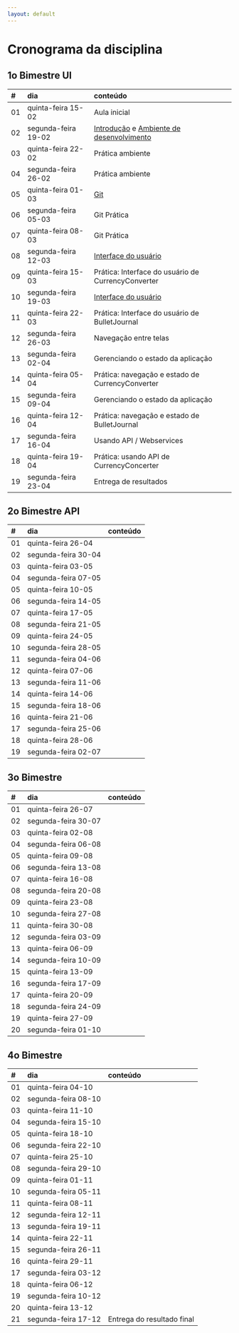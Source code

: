 ```yaml
---
layout: default
---
```


# [](#header-1) Cronograma da disciplina

## [](#header-2) 1o Bimestre UI

| \# | dia | conteúdo |
| :--- | :--- | :--- |
| 01 | quinta-feira 15-02  | Aula inicial |
| 02 | segunda-feira 19-02 | [Introdução](reactnative/intro) e [Ambiente de desenvolvimento](reactnative/environment) |
| 03 | quinta-feira 22-02  | Prática ambiente |
| 04 | segunda-feira 26-02 | Prática ambiente |
| 05 | quinta-feira 01-03  | [Git](git/index) |
| 06 | segunda-feira 05-03 | Git Prática |
| 07 | quinta-feira 08-03  | Git Prática |
| 08 | segunda-feira 12-03 | [Interface do usuário](reactnative/ui) |
| 09 | quinta-feira 15-03  | Prática: Interface do usuário de CurrencyConverter |
| 10 | segunda-feira 19-03 | [Interface do usuário](reactnative/ui) |
| 11 | quinta-feira 22-03  | Prática: Interface do usuário de BulletJournal |
| 12 | segunda-feira 26-03 | Navegação entre telas |
| 13 | segunda-feira 02-04 | Gerenciando o estado da aplicação |
| 14 | quinta-feira 05-04  | Prática: navegação e estado de CurrencyConverter |
| 15 | segunda-feira 09-04 | Gerenciando o estado da aplicação |
| 16 | quinta-feira 12-04  | Prática: navegação e estado de BulletJournal |
| 17 | segunda-feira 16-04 | Usando API / Webservices |
| 18 | quinta-feira 19-04  | Prática: usando API de CurrencyConcerter |
| 19 | segunda-feira 23-04 | Entrega de resultados |


## [](#header-2) 2o Bimestre API

| \# | dia | conteúdo |
| :--- | :--- | :--- |
| 01 | quinta-feira 26-04  |  |
| 02 | segunda-feira 30-04 |  |
| 03 | quinta-feira 03-05  |  |
| 04 | segunda-feira 07-05 |  |
| 05 | quinta-feira 10-05  |  |
| 06 | segunda-feira 14-05 |  |
| 07 | quinta-feira 17-05  |  |
| 08 | segunda-feira 21-05 |  |
| 09 | quinta-feira 24-05  |  |
| 10 | segunda-feira 28-05 |  |
| 11 | segunda-feira 04-06 |  |
| 12 | quinta-feira 07-06  |  |
| 13 | segunda-feira 11-06 |  |
| 14 | quinta-feira 14-06  |  |
| 15 | segunda-feira 18-06 |  |
| 16 | quinta-feira 21-06  |  |
| 17 | segunda-feira 25-06 |  |
| 18 | quinta-feira 28-06  |  |
| 19 | segunda-feira 02-07 |  |


## [](#header-2) 3o Bimestre

| \# | dia | conteúdo |
| :--- | :--- | :--- |
| 01 | quinta-feira 26-07  |  |
| 02 | segunda-feira 30-07 |  |
| 03 | quinta-feira 02-08  |  |
| 04 | segunda-feira 06-08 |  |
| 05 | quinta-feira 09-08  |  |
| 06 | segunda-feira 13-08 |  |
| 07 | quinta-feira 16-08  |  |
| 08 | segunda-feira 20-08 |  |
| 09 | quinta-feira 23-08  |  |
| 10 | segunda-feira 27-08 |  |
| 11 | quinta-feira 30-08  |  |
| 12 | segunda-feira 03-09 |  |
| 13 | quinta-feira 06-09  |  |
| 14 | segunda-feira 10-09 |  |
| 15 | quinta-feira 13-09  |  |
| 16 | segunda-feira 17-09 |  |
| 17 | quinta-feira 20-09  |  |
| 18 | segunda-feira 24-09 |  |
| 19 | quinta-feira 27-09  |  |
| 20 | segunda-feira 01-10 |  |


## [](#header-2) 4o Bimestre

| \# | dia | conteúdo |
| :--- | :--- | :--- |
| 01 | quinta-feira 04-10  |  |
| 02 | segunda-feira 08-10 |  |
| 03 | quinta-feira 11-10  |  |
| 04 | segunda-feira 15-10 |  |
| 05 | quinta-feira 18-10  |  |
| 06 | segunda-feira 22-10 |  |
| 07 | quinta-feira 25-10  |  |
| 08 | segunda-feira 29-10 |  |
| 09 | quinta-feira 01-11  |  |
| 10 | segunda-feira 05-11 |  |
| 11 | quinta-feira 08-11  |  |
| 12 | segunda-feira 12-11 |  |
| 13 | segunda-feira 19-11 |  |
| 14 | quinta-feira 22-11  |  |
| 15 | segunda-feira 26-11 |  |
| 16 | quinta-feira 29-11  |  |
| 17 | segunda-feira 03-12 |  |
| 18 | quinta-feira 06-12  |  |
| 19 | segunda-feira 10-12 |  |
| 20 | quinta-feira 13-12  |  |
| 21 | segunda-feira 17-12 | Entrega do resultado final |
